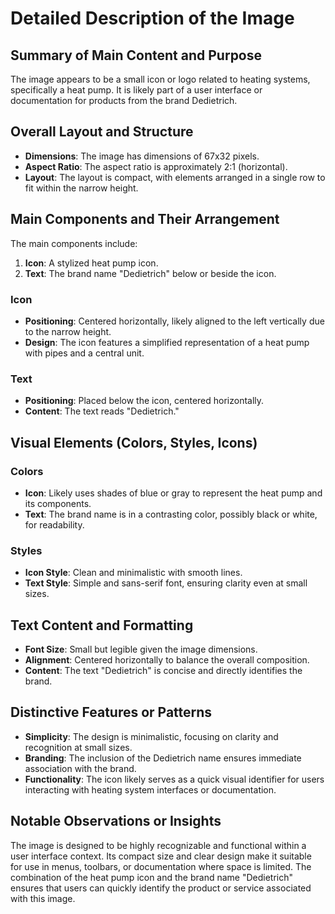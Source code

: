 # Detailed Description of the Image

## Summary of Main Content and Purpose

The image appears to be a small icon or logo related to heating systems, specifically a heat pump. It is likely part of a user interface or documentation for products from the brand Dedietrich.

## Overall Layout and Structure

- **Dimensions**: The image has dimensions of 67x32 pixels.
- **Aspect Ratio**: The aspect ratio is approximately 2:1 (horizontal).
- **Layout**: The layout is compact, with elements arranged in a single row to fit within the narrow height.

## Main Components and Their Arrangement

The main components include:
1. **Icon**: A stylized heat pump icon.
2. **Text**: The brand name "Dedietrich" below or beside the icon.

### Icon
- **Positioning**: Centered horizontally, likely aligned to the left vertically due to the narrow height.
- **Design**: The icon features a simplified representation of a heat pump with pipes and a central unit.

### Text
- **Positioning**: Placed below the icon, centered horizontally.
- **Content**: The text reads "Dedietrich."

## Visual Elements (Colors, Styles, Icons)

### Colors
- **Icon**: Likely uses shades of blue or gray to represent the heat pump and its components.
- **Text**: The brand name is in a contrasting color, possibly black or white, for readability.

### Styles
- **Icon Style**: Clean and minimalistic with smooth lines.
- **Text Style**: Simple and sans-serif font, ensuring clarity even at small sizes.

## Text Content and Formatting

- **Font Size**: Small but legible given the image dimensions.
- **Alignment**: Centered horizontally to balance the overall composition.
- **Content**: The text "Dedietrich" is concise and directly identifies the brand.

## Distinctive Features or Patterns

- **Simplicity**: The design is minimalistic, focusing on clarity and recognition at small sizes.
- **Branding**: The inclusion of the Dedietrich name ensures immediate association with the brand.
- **Functionality**: The icon likely serves as a quick visual identifier for users interacting with heating system interfaces or documentation.

## Notable Observations or Insights

The image is designed to be highly recognizable and functional within a user interface context. Its compact size and clear design make it suitable for use in menus, toolbars, or documentation where space is limited. The combination of the heat pump icon and the brand name "Dedietrich" ensures that users can quickly identify the product or service associated with this image.